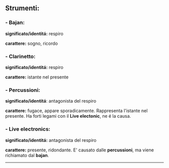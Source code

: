 ## Strumenti:

### - Bajan:

**significato/identitá:** respiro

**carattere:** sogno, ricordo


### - Clarinetto:

**significato/identitá:** respiro

**carattere:** istante nel presente


### - Percussioni: 

**significato/identitá**: antagonista del respiro

**carattere:** fugace, appare sporadicamente. Rappresenta l'istante nel presente. Ha forti legami con il **Live electonic**, ne é la causa.


### - Live electronics:

**significato/identitá:** antagonista del respiro

**carattere:** presente, ridondante. E' causato dalle **percussioni**, ma viene richiamato dal **bajan**.

______________

